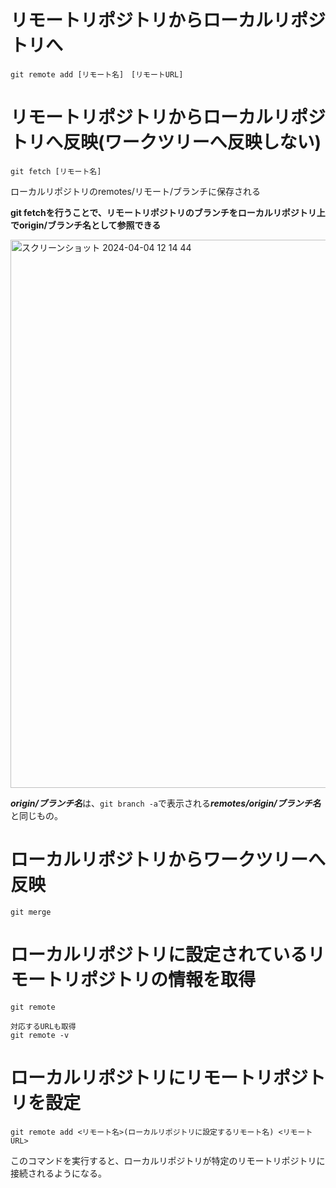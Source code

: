 # リモートリポジトリからローカルリポジトリへ

```git remote add [リモート名]　[リモートURL]```

# リモートリポジトリからローカルリポジトリへ反映(ワークツリーへ反映しない)

```git fetch [リモート名]```

ローカルリポジトリのremotes/リモート/ブランチに保存される

**git fetchを行うことで、リモートリポジトリのブランチをローカルリポジトリ上でorigin/ブランチ名として参照できる**

<img width="877" alt="スクリーンショット 2024-04-04 12 14 44" src="https://github.com/Ryo-0912/Git/assets/82032550/4e366feb-8ad2-43f6-a8d8-37db88414ef2">

***origin/ブランチ名***は、```git branch -a```で表示される***remotes/origin/ブランチ名***と同じもの。

# ローカルリポジトリからワークツリーへ反映

```git merge```

# ローカルリポジトリに設定されているリモートリポジトリの情報を取得

```
git remote

対応するURLも取得
git remote -v

```

# ローカルリポジトリにリモートリポジトリを設定

```git remote add <リモート名>(ローカルリポジトリに設定するリモート名) <リモートURL>```

このコマンドを実行すると、ローカルリポジトリが特定のリモートリポジトリに接続されるようになる。
